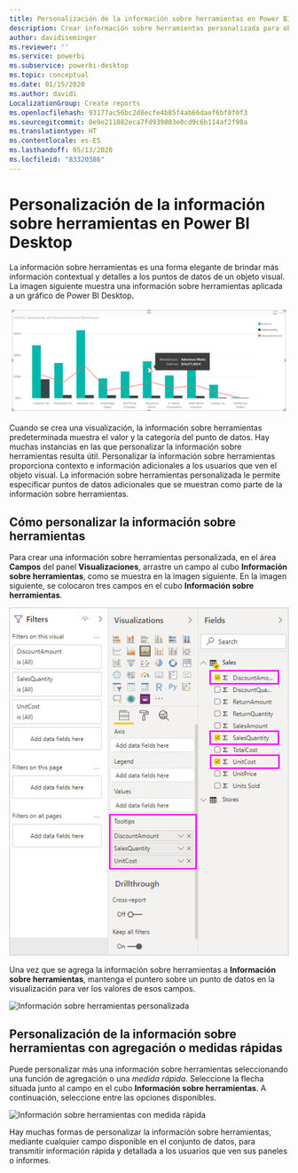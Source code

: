 ```yaml
---
title: Personalización de la información sobre herramientas en Power BI Desktop
description: Crear información sobre herramientas personalizada para objetos visuales con la operación de arrastrar y soltar
author: davidiseminger
ms.reviewer: ''
ms.service: powerbi
ms.subservice: powerbi-desktop
ms.topic: conceptual
ms.date: 01/15/2020
ms.author: davidi
LocalizationGroup: Create reports
ms.openlocfilehash: 93177ac56bc2d8ecfe4b85f4ab66daef6bf0f0f3
ms.sourcegitcommit: 0e9e211082eca7fd939803e0cd9c6b114af2f90a
ms.translationtype: HT
ms.contentlocale: es-ES
ms.lasthandoff: 05/13/2020
ms.locfileid: "83320386"
---
```

# <a name="customize-tooltips-in-power-bi-desktop"></a>Personalización de la información sobre herramientas en Power BI Desktop

La información sobre herramientas es una forma elegante de brindar más información contextual y detalles a los puntos de datos de un objeto visual. La imagen siguiente muestra una información sobre herramientas aplicada a un gráfico de Power BI Desktop.

![Información sobre herramientas predeterminada](media/desktop-custom-tooltips/custom-tooltips-1.png)

Cuando se crea una visualización, la información sobre herramientas predeterminada muestra el valor y la categoría del punto de datos. Hay muchas instancias en las que personalizar la información sobre herramientas resulta útil. Personalizar la información sobre herramientas proporciona contexto e información adicionales a los usuarios que ven el objeto visual. La información sobre herramientas personalizada le permite especificar puntos de datos adicionales que se muestran como parte de la información sobre herramientas.

## <a name="how-to-customize-tooltips"></a>Cómo personalizar la información sobre herramientas

Para crear una información sobre herramientas personalizada, en el área **Campos** del panel **Visualizaciones**, arrastre un campo al cubo **Información sobre herramientas**, como se muestra en la imagen siguiente. En la imagen siguiente, se colocaron tres campos en el cubo **Información sobre herramientas**.

![Agregar campos de información sobre herramientas](media/desktop-custom-tooltips/custom-tooltips-2.png)

Una vez que se agrega la información sobre herramientas a **Información sobre herramientas**, mantenga el puntero sobre un punto de datos en la visualización para ver los valores de esos campos.

![Información sobre herramientas personalizada](media/desktop-custom-tooltips/custom-tooltips-3.png)

## <a name="customizing-tooltips-with-aggregation-or-quick-measures"></a>Personalización de la información sobre herramientas con agregación o medidas rápidas

Puede personalizar más una información sobre herramientas seleccionando una función de agregación o una *medida rápida*. Seleccione la flecha situada junto al campo en el cubo **Información sobre herramientas**. A continuación, seleccione entre las opciones disponibles.

![Información sobre herramientas con medida rápida](media/desktop-custom-tooltips/custom-tooltips-4.png)

Hay muchas formas de personalizar la información sobre herramientas, mediante cualquier campo disponible en el conjunto de datos, para transmitir información rápida y detallada a los usuarios que ven sus paneles o informes.
